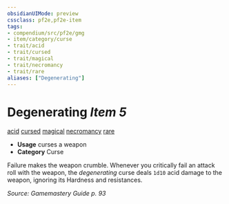 ```yaml
---
obsidianUIMode: preview
cssclass: pf2e,pf2e-item
tags:
- compendium/src/pf2e/gmg
- item/category/curse
- trait/acid
- trait/cursed
- trait/magical
- trait/necromancy
- trait/rare
aliases: ["Degenerating"]
---
```

# Degenerating *Item 5*  
[acid](../../../Rules/traits/acid.md)  [cursed](../../../Rules/traits/cursed-gmg.md)  [magical](../../../Rules/traits/magical.md)  [necromancy](../../../Rules/traits/necromancy.md)  [rare](../../../Rules/traits/rare.md)  

- **Usage** curses a weapon
- **Category** Curse

Failure makes the weapon crumble. Whenever you critically fail an attack roll with the weapon, the _degenerating_ curse deals `1d10` acid damage to the weapon, ignoring its Hardness and resistances.

*Source: Gamemastery Guide p. 93*